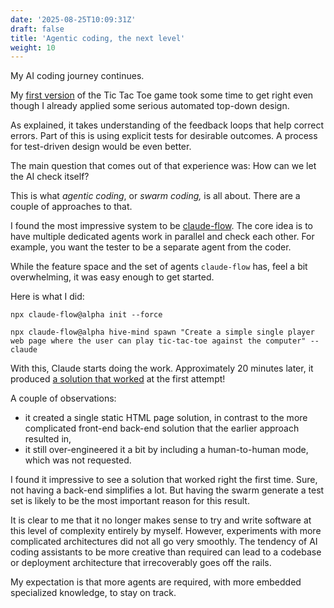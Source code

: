 ```yaml
---
date: '2025-08-25T10:09:31Z'
draft: false
title: 'Agentic coding, the next level'
weight: 10
---
```


My AI coding journey continues.

My [first version](fposts/ai-nocode/) of the Tic Tac Toe game took some time to get right
even though I already applied some serious automated top-down design.

As explained, it takes understanding of the feedback loops that help correct errors.
Part of this is using explicit tests for desirable outcomes.
A process for test-driven design would be even better.

The main question that comes out of that experience was: How can we let the AI check itself?

This is what *agentic coding*, or *swarm coding,* is all about.
There are a couple of approaches to that.

I found the most impressive system to be [claude-flow](https://github.com/ruvnet/claude-flow/blob/main/README.md).
The core idea is to have multiple dedicated agents work in parallel and check each other.
For example, you want the tester to be a separate agent from the coder.

While the feature space and the set of agents `claude-flow` has, feel a bit overwhelming, it was easy enough to get started.

Here is what I did:

```shell
npx claude-flow@alpha init --force

npx claude-flow@alpha hive-mind spawn "Create a simple single player web page where the user can play tic-tac-toe against the computer" --claude
```

With this, Claude starts doing the work.
Approximately 20 minutes later, it produced [a solution that worked](/ttt/tic-tac-toe.html) at the first attempt!

A couple of observations:

- it created a single static HTML page solution, in contrast to the more complicated front-end back-end solution that the earlier approach resulted in,
- it still over-engineered it a bit by including a human-to-human mode, which was not requested.

I found it impressive to see a solution that worked right the first time.
Sure, not having a back-end simplifies a lot.
But having the swarm generate a test set is likely to be the most important reason for this result.

It is clear to me that it no longer makes sense to try and write software at this level of complexity entirely by myself.
However, experiments with more complicated architectures did not all go very smoothly.
The tendency of AI coding assistants to be more creative than required can lead to a codebase or deployment architecture that irrecoverably goes off the rails.

My expectation is that more agents are required, with more embedded specialized knowledge, to stay on track.